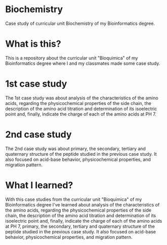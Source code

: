 # Biochemistry
Case study of curricular unit Biochemistry of my Bioinformatics degree.

# What is this?
This is a repository about the curricular unit "Bioquimica" of my Bioinformatics degree where I and my classmates made some case study.

# 1st case study
The 1st case study was about analysis of the characteristics of the amino acids, regarding the physicochemical properties of the side 
chain, the description of the amino acid titration and determination of its isoelectric point and, finally, indicate the charge of each 
of the amino acids at PH 7.

# 2nd case study
The 2nd case study was about primary, the secondary, tertiary and quaternary structure of the peptide studied in the previous case study. 
It also focused on acid-base behavior, physicochemical properties, and migration pattern. 

# What I learned?
With this case studies from the curricular unit "Bioquimica" of my Bioinformatics degree I've learned about analysis of the characteristics of the amino acids, regarding the physicochemical properties of the side 
chain, the description of the amino acid titration and determination of its isoelectric point and, finally, indicate the charge of each 
of the amino acids at PH 7, primary, the secondary, tertiary and quaternary structure of the peptide studied in the previous case study. 
It also focused on acid-base behavior, physicochemical properties, and migration pattern. 
